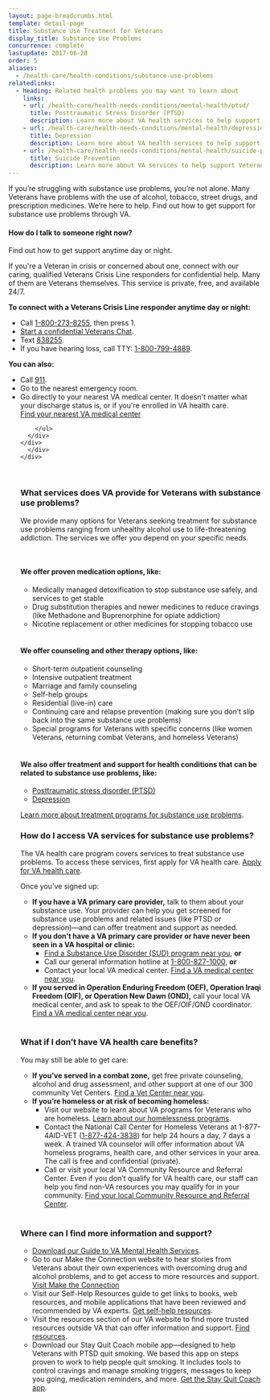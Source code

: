 ```yaml
---
layout: page-breadcrumbs.html
template: detail-page
title: Substance Use Treatment for Veterans
display_title: Substance Use Problems
concurrence: complete
lastupdate: 2017-06-28
order: 5
aliases:
  - /health-care/health-conditions/substance-use-problems
relatedlinks:
  - heading: Related health problems you may want to learn about
    links:
    - url: /health-care/health-needs-conditions/mental-health/ptsd/
      title: Posttraumatic Stress Disorder (PTSD)
      description: Learn more about VA health services to help support Veterans with PTSD.
    - url: /health-care/health-needs-conditions/mental-health/depression/
      title: Depression
      description: Learn more about VA health services to help support Veterans with depression.
    - url: /health-care/health-needs-conditions/mental-health/suicide-prevention/
      title: Suicide Prevention
      description: Learn more about VA services to help support Veterans at risk of suicide and their families.
---
```


<div class="va-introtext">

If you’re struggling with substance use problems, you’re not alone. Many Veterans have problems with the use of alcohol, tobacco, street drugs, and prescription medicines. We’re here to help. Find out how to get support for substance use problems through VA.

</div>

<div class="usa-alert usa-alert-warning">
  <div class="usa-alert-body">
	<h4 class="usa-alert-heading">How do I talk to someone right now?</h4>
	<a id="crisis-expander-link">Find out how to get support anytime day or night.</a></h4>
	<div id="crisis-expander-content" class="expander-content expander-content-closed">
	  <div class="expander-content-inner usa-alert-text">
	    <p>If you're a Veteran in crisis or concerned about one, connect with our caring, qualified Veterans Crisis Line responders for confidential help. Many of them are Veterans themselves. This service is private, free, and available 24/7.</p>
	    <p><strong>To connect with a Veterans Crisis Line responder anytime day or night:</strong></p>
	    <ul>
              <li>Call <a href="tel:+1-800-273-8255">1-800-273-8255</a>, then press 1.</li>
	      <li><a href="https://www.veteranscrisisline.net/ChatTermsOfService.aspx?account=Veterans%20Chat/" class="no-external-icon">Start a confidential Veterans Chat</a>.</li>
  	      <li>Text <a href="sms:838255">838255</a>.</li>
		    <li>If you have hearing loss, call TTY: <a href="tel:+18007994889">1-800-799-4889</a>.</li>
            </ul>
     	    <p><strong>You can also:</strong></p>
            <ul>
              <li>Call <a href="tel:911">911</a>.</li>
	      <li>Go to the nearest emergency room.</li>
		    <li>Go directly to your nearest VA medical center. It doesn't matter what your discharge status is, or if you're enrolled in VA health care.<br>
			    <a href="/find-locations/?facilityType=health">Find your nearest VA medical center</a></li>

	    </ul>
	  </div>
  	</div>
      </div>
    </div>

<br>

<div class="feature" markdown=“1”>

### What services does VA provide for Veterans with substance use problems?

We provide many options for Veterans seeking treatment for substance use problems ranging from unhealthy alcohol use to life-threatening addiction. The services we offer you depend on your specific needs.

<br>

#### We offer proven medication options, like:

- Medically managed detoxification to stop substance use safely, and services to get stable
- Drug substitution therapies and newer medicines to reduce cravings (like Methadone and Buprenorphine for opiate addiction)
- Nicotine replacement or other medicines for stopping tobacco use

<br>

#### We offer counseling and other therapy options, like:

- Short-term outpatient counseling
- Intensive outpatient treatment
- Marriage and family counseling
- Self-help groups
- Residential (live-in) care
- Continuing care and relapse prevention (making sure you don’t slip back into the same substance use problems)
- Special programs for Veterans with specific concerns (like women Veterans, returning combat Veterans, and homeless Veterans)

<br>

#### We also offer treatment and support for health conditions that can be related to substance use problems, like:

- [Posttraumatic stress disorder (PTSD)](/health-care/health-needs-conditions/mental-health/ptsd/)
- [Depression](/health-care/health-needs-conditions/mental-health/depression/)

[Learn more about treatment programs for substance use problems](https://www.mentalhealth.va.gov/res-vatreatmentprograms.asp).

</div>

### How do I access VA services for substance use problems?

The VA health care program covers services to treat substance use problems. To access these services, first apply for VA health care. [Apply for VA health care](/health-care/how-to-apply/).

Once you’ve signed up:

- **If you have a VA primary care provider,** talk to them about your substance use. Your provider can help you get screened for substance use problems and related issues (like PTSD or depression)—and can offer treatment and support as needed.
- **If you don’t have a VA primary care provider or have never been seen in a VA hospital or clinic:**
  - [Find a Substance Use Disorder (SUD) program near you](https://www.va.gov/directory/guide/SUD.asp), **or**
  - Call our general information hotline at <a href="tel:+1-800-827-1000">1-800-827-1000</a>, **or**
  - Contact your local VA medical center. [Find a VA medical center near you](/facilities/).
- **If you served in Operation Enduring Freedom (OEF), Operation Iraqi Freedom (OIF), or Operation New Dawn (OND),** call your local VA medical center, and ask to speak to the OEF/OIF/OND coordinator. [Find a VA medical center near you](/facilities/).

<br>

### What if I don’t have VA health care benefits?

You may still be able to get care:

- **If you’ve served in a combat zone,** get free private counseling, alcohol and drug assessment, and other support at one of our 300 community Vet Centers. [Find a Vet Center near you](/facilities/).
- **If you’re homeless or at risk of becoming homeless:**
  - Visit our website to learn about VA programs for Veterans who are homeless. [Learn about our homelessness programs](https://www.va.gov/homeless/).
  - Contact the National Call Center for Homeless Veterans at 1-877-4AID-VET (<a href="tel:+18774243838">1-877-424-3838</a>) for help 24 hours a day, 7 days a week. A trained VA counselor will offer information about VA homeless programs, health care, and other services in your area. The call is free and confidential (private).
  - Call or visit your local VA Community  Resource and Referral Center. Even if you don’t qualify for VA health care, our staff can help you find non-VA resources you may qualify for in your community. [Find your local Community Resource and Referral Center]( https://www.va.gov/HOMELESS/Crrc.asp).

<br>

### Where can I find more information and support?

- [Download our Guide to VA Mental Health Services](https://www.mentalhealth.va.gov/docs/MHG_English.pdf).
- Go to our Make the Connection website to hear stories from Veterans about their own experiences with overcoming drug and alcohol problems, and to get access to more resources and support. <a href="http://maketheconnection.net/" class="no-external-icon">Visit Make the Connection</a>
- Visit our Self-Help Resources guide to get links to books, web resources, and mobile applications that have been reviewed and recommended by VA experts. [Get self-help resources](https://www.mentalhealth.va.gov/self_help.asp).
- Visit the resources section of our VA website to find more trusted resources outside VA that can offer information and support. [Find resources](https://www.mentalhealth.va.gov/substanceabuse.asp).
- Download our Stay Quit Coach mobile app—designed to help Veterans with PTSD quit smoking. We based this app on steps proven to work to help people quit smoking. It includes tools to control cravings and manage smoking triggers, messages to keep you going, medication reminders, and more. [Get the Stay Quit Coach app](https://mobile.va.gov/app/stay-quit-coach).

<script type="text/javascript">

  // Toggle the expandable crisis info
  document.getElementById('crisis-expander-link')
    .addEventListener('click', function () {
      document.getElementById('crisis-expander-content').classList.toggle('expander-content-closed');
    });
</script>

